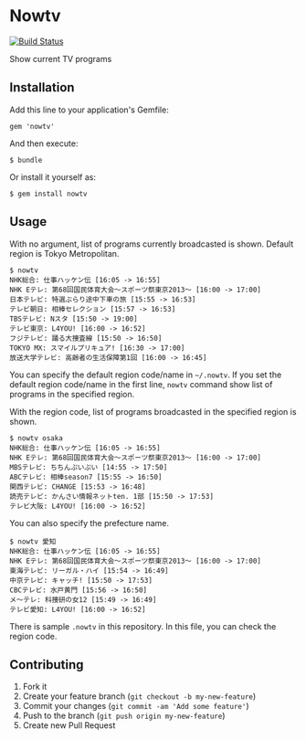 # Nowtv

[![Build Status](https://travis-ci.org/dtan4/nowtv.png?branch=master)](https://travis-ci.org/dtan4/nowtv)

Show current TV programs

## Installation

Add this line to your application's Gemfile:

    gem 'nowtv'

And then execute:

    $ bundle

Or install it yourself as:

    $ gem install nowtv

## Usage
With no argument, list of programs currently broadcasted is shown. Default region is Tokyo Metropolitan.

    $ nowtv
    NHK総合: 仕事ハッケン伝 [16:05 -> 16:55]
    NHK Eテレ: 第68回国民体育大会～スポーツ祭東京2013～ [16:00 -> 17:00]
    日本テレビ: 特選ぶらり途中下車の旅 [15:55 -> 16:53]
    テレビ朝日: 相棒セレクション [15:57 -> 16:53]
    TBSテレビ: Nスタ [15:50 -> 19:00]
    テレビ東京: L4YOU! [16:00 -> 16:52]
    フジテレビ: 踊る大捜査線 [15:50 -> 16:50]
    TOKYO MX: スマイルプリキュア! [16:30 -> 17:00]
    放送大学テレビ: 高齢者の生活保障第1回 [16:00 -> 16:45]

You can specify the default region code/name in `~/.nowtv`. If you set the default region code/name in the first line, `nowtv` command show list of programs in the specified region.

With the region code, list of programs broadcasted in the specified region is shown.

    $ nowtv osaka
    NHK総合: 仕事ハッケン伝 [16:05 -> 16:55]
    NHK Eテレ: 第68回国民体育大会～スポーツ祭東京2013～ [16:00 -> 17:00]
    MBSテレビ: ちちんぷいぷい [14:55 -> 17:50]
    ABCテレビ: 相棒season7 [15:55 -> 16:50]
    関西テレビ: CHANGE [15:53 -> 16:48]
    読売テレビ: かんさい情報ネットten. 1部 [15:50 -> 17:53]
    テレビ大阪: L4YOU! [16:00 -> 16:52]

You can also specify the prefecture name.

    $ nowtv 愛知
    NHK総合: 仕事ハッケン伝 [16:05 -> 16:55]
    NHK Eテレ: 第68回国民体育大会～スポーツ祭東京2013～ [16:00 -> 17:00]
    東海テレビ: リーガル・ハイ [15:54 -> 16:49]
    中京テレビ: キャッチ! [15:50 -> 17:53]
    CBCテレビ: 水戸黄門 [15:56 -> 16:50]
    メ～テレ: 科捜研の女12 [15:49 -> 16:49]
    テレビ愛知: L4YOU! [16:00 -> 16:52]

There is sample `.nowtv` in this repository. In this file, you can check the region code.

## Contributing

1. Fork it
2. Create your feature branch (`git checkout -b my-new-feature`)
3. Commit your changes (`git commit -am 'Add some feature'`)
4. Push to the branch (`git push origin my-new-feature`)
5. Create new Pull Request

